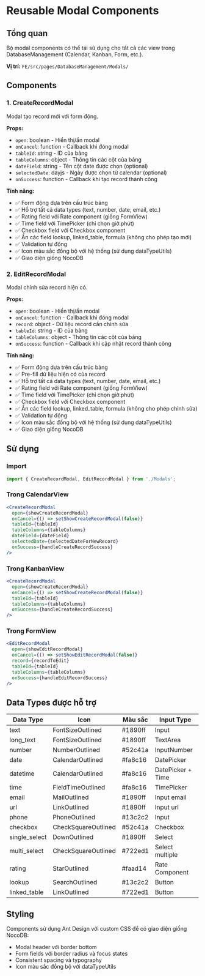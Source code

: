 # Reusable Modal Components

## Tổng quan
Bộ modal components có thể tái sử dụng cho tất cả các view trong DatabaseManagement (Calendar, Kanban, Form, etc.).

**Vị trí:** `FE/src/pages/DatabaseManagement/Modals/`

## Components

### 1. CreateRecordModal
Modal tạo record mới với form động.

**Props:**
- `open`: boolean - Hiển thị/ẩn modal
- `onCancel`: function - Callback khi đóng modal
- `tableId`: string - ID của bảng
- `tableColumns`: object - Thông tin các cột của bảng
- `dateField`: string - Tên cột date được chọn (optional)
- `selectedDate`: dayjs - Ngày được chọn từ calendar (optional)
- `onSuccess`: function - Callback khi tạo record thành công

**Tính năng:**
- ✅ Form động dựa trên cấu trúc bảng
- ✅ Hỗ trợ tất cả data types (text, number, date, email, etc.)
- ✅ Rating field với Rate component (giống FormView)
- ✅ Time field với TimePicker (chỉ chọn giờ:phút)
- ✅ Checkbox field với Checkbox component
- ✅ Ẩn các field lookup, linked_table, formula (không cho phép tạo mới)
- ✅ Validation tự động
- ✅ Icon màu sắc đồng bộ với hệ thống (sử dụng dataTypeUtils)
- ✅ Giao diện giống NocoDB

### 2. EditRecordModal
Modal chỉnh sửa record hiện có.

**Props:**
- `open`: boolean - Hiển thị/ẩn modal
- `onCancel`: function - Callback khi đóng modal
- `record`: object - Dữ liệu record cần chỉnh sửa
- `tableId`: string - ID của bảng
- `tableColumns`: object - Thông tin các cột của bảng
- `onSuccess`: function - Callback khi cập nhật record thành công

**Tính năng:**
- ✅ Form động dựa trên cấu trúc bảng
- ✅ Pre-fill dữ liệu hiện có của record
- ✅ Hỗ trợ tất cả data types (text, number, date, email, etc.)
- ✅ Rating field với Rate component (giống FormView)
- ✅ Time field với TimePicker (chỉ chọn giờ:phút)
- ✅ Checkbox field với Checkbox component
- ✅ Ẩn các field lookup, linked_table, formula (không cho phép chỉnh sửa)
- ✅ Validation tự động
- ✅ Icon màu sắc đồng bộ với hệ thống (sử dụng dataTypeUtils)
- ✅ Giao diện giống NocoDB

## Sử dụng

### Import
```jsx
import { CreateRecordModal, EditRecordModal } from './Modals';
```

### Trong CalendarView
```jsx
<CreateRecordModal
  open={showCreateRecordModal}
  onCancel={() => setShowCreateRecordModal(false)}
  tableId={tableId}
  tableColumns={tableColumns}
  dateField={dateField}
  selectedDate={selectedDateForNewRecord}
  onSuccess={handleCreateRecordSuccess}
/>
```

### Trong KanbanView
```jsx
<CreateRecordModal
  open={showCreateRecordModal}
  onCancel={() => setShowCreateRecordModal(false)}
  tableId={tableId}
  tableColumns={tableColumns}
  onSuccess={handleCreateRecordSuccess}
/>
```

### Trong FormView
```jsx
<EditRecordModal
  open={showEditRecordModal}
  onCancel={() => setShowEditRecordModal(false)}
  record={recordToEdit}
  tableId={tableId}
  tableColumns={tableColumns}
  onSuccess={handleEditRecordSuccess}
/>
```

## Data Types được hỗ trợ

| Data Type | Icon | Màu sắc | Input Type |
|-----------|------|---------|------------|
| text | FontSizeOutlined | #1890ff | Input |
| long_text | FontSizeOutlined | #1890ff | TextArea |
| number | NumberOutlined | #52c41a | InputNumber |
| date | CalendarOutlined | #fa8c16 | DatePicker |
| datetime | CalendarOutlined | #fa8c16 | DatePicker + Time |
| time | FieldTimeOutlined | #fa8c16 | TimePicker |
| email | MailOutlined | #1890ff | Input email |
| url | LinkOutlined | #1890ff | Input url |
| phone | PhoneOutlined | #13c2c2 | Input |
| checkbox | CheckSquareOutlined | #52c41a | Checkbox |
| single_select | DownOutlined | #1890ff | Select |
| multi_select | CheckSquareOutlined | #722ed1 | Select multiple |
| rating | StarOutlined | #faad14 | Rate Component |
| lookup | SearchOutlined | #13c2c2 | Button |
| linked_table | LinkOutlined | #722ed1 | Button |

## Styling
Components sử dụng Ant Design với custom CSS để có giao diện giống NocoDB:
- Modal header với border bottom
- Form fields với border radius và focus states
- Consistent spacing và typography
- Icon màu sắc đồng bộ với dataTypeUtils
